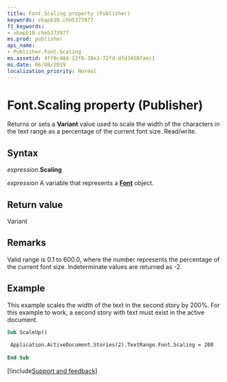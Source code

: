 ```yaml
---
title: Font.Scaling property (Publisher)
keywords: vbapb10.chm5373977
f1_keywords:
- vbapb10.chm5373977
ms.prod: publisher
api_name:
- Publisher.Font.Scaling
ms.assetid: 4ff0c484-12f8-38e3-72fd-dfd34507aec1
ms.date: 06/08/2019
localization_priority: Normal
---
```



# Font.Scaling property (Publisher)

Returns or sets a **Variant** value used to scale the width of the characters in the text range as a percentage of the current font size. Read/write.


## Syntax

_expression_.**Scaling**

_expression_ A variable that represents a **[Font](Publisher.Font.md)** object.


## Return value

Variant


## Remarks

Valid range is 0.1 to 600.0, where the number represents the percentage of the current font size. Indeterminate values are returned as -2.


## Example

This example scales the width of the text in the second story by 200%. For this example to work, a second story with text must exist in the active document.

```vb
Sub ScaleUp() 
 
 Application.ActiveDocument.Stories(2).TextRange.Font.Scaling = 200 
 
End Sub
```

[!include[Support and feedback](~/includes/feedback-boilerplate.md)]